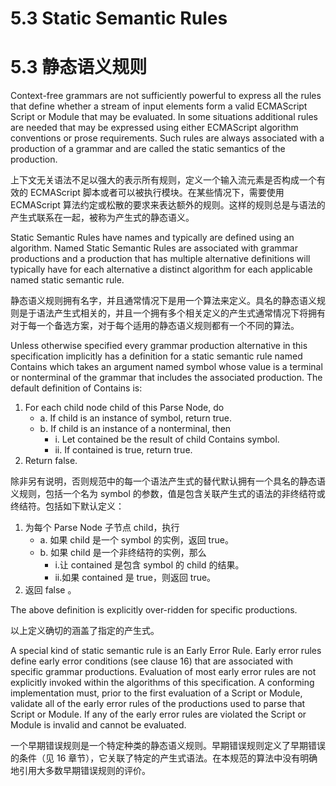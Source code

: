 # 5.3 Static Semantic Rules

# 5.3 静态语义规则

Context-free grammars are not sufficiently powerful to express all the rules that define whether a stream of input elements form a valid ECMAScript Script or Module that may be evaluated. In some situations additional rules are needed that may be expressed using either ECMAScript algorithm conventions or prose requirements. Such rules are always associated with a production of a grammar and are called the static semantics of the production.

上下文无关语法不足以强大的表示所有规则，定义一个输入流元素是否构成一个有效的 ECMAScript 脚本或者可以被执行模块。在某些情况下，需要使用 ECMAScript 算法约定或松散的要求来表达额外的规则。这样的规则总是与语法的产生式联系在一起，被称为产生式的静态语义。

Static Semantic Rules have names and typically are defined using an algorithm. Named Static Semantic Rules are associated with grammar productions and a production that has multiple alternative definitions will typically have for each alternative a distinct algorithm for each applicable named static semantic rule.

静态语义规则拥有名字，并且通常情况下是用一个算法来定义。具名的静态语义规则是于语法产生式相关的，并且一个拥有多个相关定义的产生式通常情况下将拥有对于每一个备选方案，对于每个适用的静态语义规则都有一个不同的算法。

Unless otherwise specified every grammar production alternative in this specification implicitly has a definition for a static semantic rule named Contains which takes an argument named symbol whose value is a terminal or nonterminal of the grammar that includes the associated production. The default definition of Contains is:

1.  For each child node child of this Parse Node, do
    * a. If child is an instance of symbol, return true.
    * b. If child is an instance of a nonterminal, then
      * i. Let contained be the result of child Contains symbol.
      * ii. If contained is true, return true.
2.  Return false.

除非另有说明，否则规范中的每一个语法产生式的替代默认拥有一个具名的静态语义规则，包括一个名为 symbol 的参数，值是包含关联产生式的语法的非终结符或终结符。包括如下默认定义：

1.  为每个 Parse Node 子节点 child，执行
    * a. 如果 child 是一个 symbol 的实例，返回 true。
    * b. 如果 child 是一个非终结符的实例，那么
      * i.让 contained 是包含 symbol 的 child 的结果。
      * ii.如果 contained 是 true，则返回 true。
2.  返回 false 。

The above definition is explicitly over-ridden for specific productions.

以上定义确切的涵盖了指定的产生式。

A special kind of static semantic rule is an Early Error Rule. Early error rules define early error conditions (see clause 16) that are associated with specific grammar productions. Evaluation of most early error rules are not explicitly invoked within the algorithms of this specification. A conforming implementation must, prior to the first evaluation of a Script or Module, validate all of the early error rules of the productions used to parse that Script or Module. If any of the early error rules are violated the Script or Module is invalid and cannot be evaluated.

一个早期错误规则是一个特定种类的静态语义规则。早期错误规则定义了早期错误的条件（见 16 章节），它关联了特定的产生式语法。在本规范的算法中没有明确地引用大多数早期错误规则的评价。
